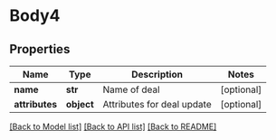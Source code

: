 # Body4

## Properties
Name | Type | Description | Notes
------------ | ------------- | ------------- | -------------
**name** | **str** | Name of deal | [optional] 
**attributes** | **object** | Attributes for deal update | [optional] 

[[Back to Model list]](../README.md#documentation-for-models) [[Back to API list]](../README.md#documentation-for-api-endpoints) [[Back to README]](../README.md)


